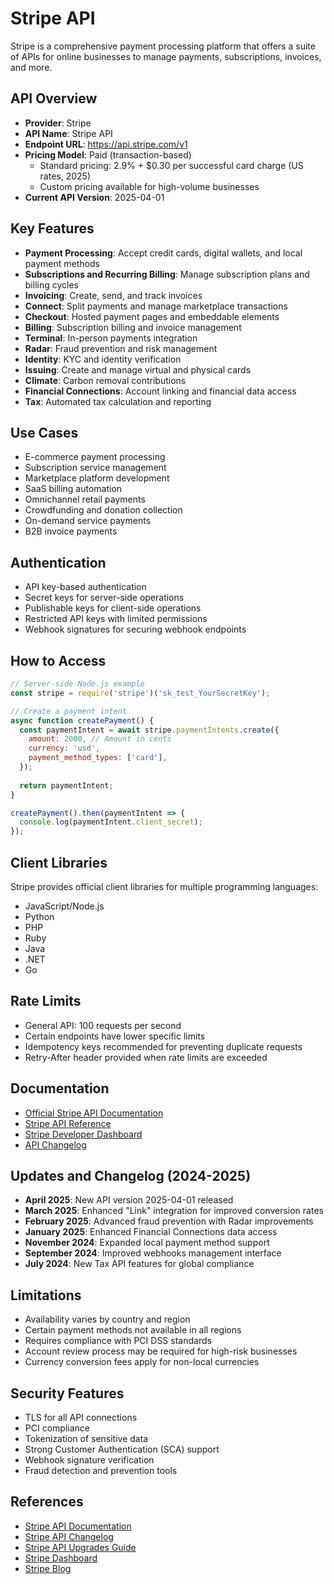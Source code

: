 # Stripe API

Stripe is a comprehensive payment processing platform that offers a suite of APIs for online businesses to manage payments, subscriptions, invoices, and more.

## API Overview

- **Provider**: Stripe
- **API Name**: Stripe API
- **Endpoint URL**: https://api.stripe.com/v1
- **Pricing Model**: Paid (transaction-based)
  - Standard pricing: 2.9% + $0.30 per successful card charge (US rates, 2025)
  - Custom pricing available for high-volume businesses
- **Current API Version**: 2025-04-01

## Key Features

- **Payment Processing**: Accept credit cards, digital wallets, and local payment methods
- **Subscriptions and Recurring Billing**: Manage subscription plans and billing cycles
- **Invoicing**: Create, send, and track invoices
- **Connect**: Split payments and manage marketplace transactions
- **Checkout**: Hosted payment pages and embeddable elements
- **Billing**: Subscription billing and invoice management
- **Terminal**: In-person payments integration
- **Radar**: Fraud prevention and risk management
- **Identity**: KYC and identity verification
- **Issuing**: Create and manage virtual and physical cards
- **Climate**: Carbon removal contributions
- **Financial Connections**: Account linking and financial data access
- **Tax**: Automated tax calculation and reporting

## Use Cases

- E-commerce payment processing
- Subscription service management
- Marketplace platform development
- SaaS billing automation
- Omnichannel retail payments
- Crowdfunding and donation collection
- On-demand service payments
- B2B invoice payments

## Authentication

- API key-based authentication
- Secret keys for server-side operations
- Publishable keys for client-side operations
- Restricted API keys with limited permissions
- Webhook signatures for securing webhook endpoints

## How to Access

```javascript
// Server-side Node.js example
const stripe = require('stripe')('sk_test_YourSecretKey');

// Create a payment intent
async function createPayment() {
  const paymentIntent = await stripe.paymentIntents.create({
    amount: 2000, // Amount in cents
    currency: 'usd',
    payment_method_types: ['card'],
  });
  
  return paymentIntent;
}

createPayment().then(paymentIntent => {
  console.log(paymentIntent.client_secret);
});
```

## Client Libraries

Stripe provides official client libraries for multiple programming languages:

- JavaScript/Node.js
- Python
- PHP
- Ruby
- Java
- .NET
- Go

## Rate Limits

- General API: 100 requests per second
- Certain endpoints have lower specific limits
- Idempotency keys recommended for preventing duplicate requests
- Retry-After header provided when rate limits are exceeded

## Documentation

- [Official Stripe API Documentation](https://stripe.com/docs/api)
- [Stripe API Reference](https://stripe.com/docs/api/authentication)
- [Stripe Developer Dashboard](https://dashboard.stripe.com/developers)
- [API Changelog](https://stripe.com/docs/changelog)

## Updates and Changelog (2024-2025)

- **April 2025**: New API version 2025-04-01 released
- **March 2025**: Enhanced "Link" integration for improved conversion rates
- **February 2025**: Advanced fraud prevention with Radar improvements
- **January 2025**: Enhanced Financial Connections data access
- **November 2024**: Expanded local payment method support
- **September 2024**: Improved webhooks management interface
- **July 2024**: New Tax API features for global compliance

## Limitations

- Availability varies by country and region
- Certain payment methods not available in all regions
- Requires compliance with PCI DSS standards
- Account review process may be required for high-risk businesses
- Currency conversion fees apply for non-local currencies

## Security Features

- TLS for all API connections
- PCI compliance
- Tokenization of sensitive data
- Strong Customer Authentication (SCA) support
- Webhook signature verification
- Fraud detection and prevention tools

## References

- [Stripe API Documentation](https://stripe.com/docs/api)
- [Stripe API Changelog](https://stripe.com/docs/changelog)
- [Stripe API Upgrades Guide](https://stripe.com/docs/upgrades)
- [Stripe Dashboard](https://dashboard.stripe.com)
- [Stripe Blog](https://stripe.com/blog) 